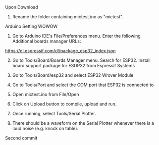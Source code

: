 Upon Download
1. Rename the folder containing mictest.ino as "mictest".

Arduino Setting WOWOW
 
1. Go to Arduino IDE's File/Preferences menu. Enter the following Additional boards manager URLs: 

https://dl.espressif.com/dl/package_esp32_index.json

2. Go to Tools/Board/Boards Manager menu. Search for ESP32. Install board support package for ESDP32 from Espressif Systems

3. Go to Tools/Board/esp32 and select ESP32 Wrover Module

4. Go to Tools/Port and select the COM port that ESP32 is connected to

5. Open mictest.ino from File/Open

6. Click on Upload button to compile, upload and run.

7. Once running, select Tools/Serial Plotter. 

8. There should be a waveform on the Serial Plotter whenever there is a loud noise (e.g. knock on table). 

Second commit

